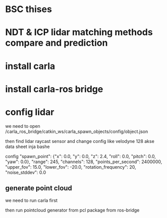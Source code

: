 # BSC thises 

# NDT & ICP lidar matching methods compare and prediction 

# install carla 

# install carla-ros bridge 

# config lidar 

we need to open /carla_ros_bridge/catkin_ws/carla_spawn_objects/config/object.json

then find lidar raycast sensor and change config like velodyne 128 
akse data sheet inja bashe

config 
   "spawn_point": {"x": 0.0, "y": 0.0, "z": 2.4, "roll": 0.0, "pitch": 0.0, "yaw": 0.0},
                    "range": 245,
                    "channels": 128,
                    "points_per_second": 2400000,
                    "upper_fov": 15.0,
                    "lower_fov": -20.0,
                    "rotation_frequency": 20,
                    "noise_stddev": 0.0
                    

## generate point cloud 

we need to run carla first 

then run pointcloud generator from pcl package from  ros-bridge



